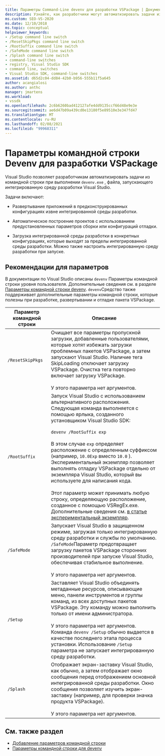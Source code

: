 ```yaml
---
title: Параметры Command-Line devenv для разработки VSPackage | Документация Майкрософт
description: Узнайте, как разработчики могут автоматизировать задачи из командной строки при выполнении devenv.exe, файла, запускающего интегрированную среду разработки Visual Studio.
ms.custom: SEO-VS-2020
ms.date: 12/10/2018
ms.topic: conceptual
helpviewer_keywords:
- /Setup command line switch
- /ResetSkipPkgs command line switch
- /RootSuffix command line switch
- /SafeMode command line switch
- /Splash command line switch
- command-line switches
- registry, Visual Studio SDK
- command line, switches
- Visual Studio SDK, command-line switches
ms.assetid: d65d2c04-dd84-42b0-b956-555b11f5a645
author: acangialosi
ms.author: anthc
manager: jmartens
ms.workload:
- vssdk
ms.openlocfilehash: 2c6b6260bad412127afe4dd9135ccf66d48e9e3e
ms.sourcegitcommit: ae6d47b09a439cd0e13180f5e89510e3e347fd47
ms.translationtype: MT
ms.contentlocale: ru-RU
ms.lasthandoff: 02/08/2021
ms.locfileid: "99968311"
---
```

# <a name="devenv-command-line-switches-for-vspackage-development"></a>Параметры командной строки Devenv для разработки VSPackage

Visual Studio позволяет разработчикам автоматизировать задачи из командной строки при выполнении `devenv.exe` , файла, запускающего интегрированную среду разработки Visual Studio.

 Задачи включают:

- Развертывание приложений в предконструированных конфигурациях извне интегрированной среды разработки.

- Автоматическое построение проектов с использованием предустановленных параметров сборки или конфигураций отладки.

- Загрузка интегрированной среды разработки в конкретных конфигурациях, которые выходят за пределы интегрированной среды разработки. Можно также настроить интегрированную среду разработки при запуске.

## <a name="guidelines-for-switches"></a>Рекомендации для параметров

В документации по Visual Studio описаны `devenv` Параметры командной строки уровня пользователя. Дополнительные сведения см. в разделе [Параметры командной строки devenv](../ide/reference/devenv-command-line-switches.md). `devenv`Средство также поддерживает дополнительные параметры командной строки, которые полезны при разработке, развертывании и отладке пакета VSPackage.

| Параметр командной строки | Описание |
|---------------------| - |
| `/ResetSkipPkgs` | Очищает все параметры пропускной загрузки, добавленные пользователями, которые хотят избежать загрузки проблемных пакетов VSPackage, а затем запускают Visual Studio. Наличие тега SkipLoading отключает загрузку VSPackage. Очистка тега повторно включает загрузку VSPackage.<br /><br /> У этого параметра нет аргументов. |
| `/RootSuffix` | Запуск Visual Studio с использованием альтернативного расположения. Следующая команда выполняется с помощью ярлыка, созданного установщиком Visual Studio SDK:<br /><br /> `devenv /RootSuffix exp`<br /><br /> В этом случае `exp` определяет расположение с определенным суффиксом (например, `10.0Exp` вместо `10.0` ). Экспериментальный экземпляр позволяет выполнять отладку VSPackage отдельно от экземпляра Visual Studio, который вы используете для написания кода.<br /><br /> Этот параметр может принимать любую строку, определяющую расположение, созданное с помощью VSRegEx.exe. Дополнительные сведения см. [в статье экспериментальный экземпляр](../extensibility/the-experimental-instance.md). |
| `/SafeMode` | Запускает Visual Studio в защищенном режиме, загружая только интегрированную среду разработки и службы по умолчанию. `/SafeMode`Параметр предотвращает загрузку пакетов VSPackage сторонних производителей при запуске Visual Studio, обеспечивая стабильное выполнение.<br /><br /> У этого параметра нет аргументов. |
| `/Setup` | Заставляет Visual Studio объединять метаданные ресурсов, описывающие меню, панели инструментов и группы команд, из всех доступных пакетов VSPackage. Эту команду можно выполнить только от имени администратора. <br /><br /> У этого параметра нет аргументов. Команда `devenv /Setup` обычно выдается в качестве последнего этапа процесса установки. Использование `/Setup` параметра не запускает интегрированную среду разработки.|
| `/Splash` | Отображает экран-заставку Visual Studio, как обычно, а затем отображает окно сообщения перед отображением основной интегрированной среды разработки. Окно сообщения позволяет изучить экран-заставку (например, для проверки значка продукта VSPackage).<br /><br /> У этого параметра нет аргументов. |

## <a name="see-also"></a>См. также раздел

- [Добавление параметров командной строки](../extensibility/adding-command-line-switches.md)
- [Параметры командной строки для devenv](../ide/reference/devenv-command-line-switches.md)
